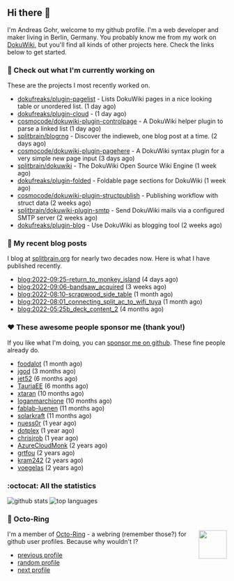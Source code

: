 ## Hi there :wave:

I'm Andreas Gohr, welcome to my github profile. I'm a web developer and maker living in Berlin, Germany. You probably know me from my work on [DokuWiki](https://github.com/splitbrain/dokuwiki), but you'll find all kinds of other projects here. Check the links below to get started.

### :hammer: Check out what I'm currently working on

These are the projects I most recently worked on.


- [dokufreaks/plugin-pagelist](https://github.com/dokufreaks/plugin-pagelist) - Lists DokuWiki pages in a nice looking table or unordered list. (1 day ago)
- [dokufreaks/plugin-cloud](https://github.com/dokufreaks/plugin-cloud) -  (1 day ago)
- [cosmocode/dokuwiki-plugin-controlpage](https://github.com/cosmocode/dokuwiki-plugin-controlpage) - A DokuWiki helper plugin to parse a linked list (1 day ago)
- [splitbrain/blogrng](https://github.com/splitbrain/blogrng) - Discover the indieweb, one blog post at a time. (2 days ago)
- [cosmocode/dokuwiki-plugin-pagehere](https://github.com/cosmocode/dokuwiki-plugin-pagehere) - A DokuWiki syntax plugin for a very simple new page input (3 days ago)
- [splitbrain/dokuwiki](https://github.com/splitbrain/dokuwiki) - The DokuWiki Open Source Wiki Engine (1 week ago)
- [dokufreaks/plugin-folded](https://github.com/dokufreaks/plugin-folded) - Foldable page sections for DokuWiki (1 week ago)
- [cosmocode/dokuwiki-plugin-structpublish](https://github.com/cosmocode/dokuwiki-plugin-structpublish) - Publishing workflow with struct data (2 weeks ago)
- [splitbrain/dokuwiki-plugin-smtp](https://github.com/splitbrain/dokuwiki-plugin-smtp) - Send DokuWiki mails via a configured SMTP server (2 weeks ago)
- [dokufreaks/plugin-blog](https://github.com/dokufreaks/plugin-blog) - Use DokuWiki as blogging tool (2 weeks ago)

### :scroll: My recent blog posts

I blog at [splitbrain.org](https://www.splitbrain.org) for nearly two decades now. Here is what I have published recently.


- [blog:2022-09:25-return_to_monkey_island](https://www.splitbrain.org/blog/2022-09/25-return_to_monkey_island) (4 days ago)
- [blog:2022-09:06-bandsaw_acquired](https://www.splitbrain.org/blog/2022-09/06-bandsaw_acquired) (3 weeks ago)
- [blog:2022-08:10-scrapwood_side_table](https://www.splitbrain.org/blog/2022-08/10-scrapwood_side_table) (1 month ago)
- [blog:2022-08:01_connecting_split_ac_to_wifi_tuya](https://www.splitbrain.org/blog/2022-08/01_connecting_split_ac_to_wifi_tuya) (1 month ago)
- [blog:2022-05:25b_deck_content_2](https://www.splitbrain.org/blog/2022-05/25b_deck_content_2) (4 months ago)

### :hearts:️ These awesome people sponsor me (thank you!)

If you like what I'm doing, you can [sponsor me on github](https://github.com/sponsors/splitbrain). These fine people already do.


- [foodalot](https://github.com/foodalot) (1 month ago)
- [jgod](https://github.com/jgod) (3 months ago)
- [jet52](https://github.com/jet52) (6 months ago)
- [TauriaEE](https://github.com/TauriaEE) (6 months ago)
- [xtaran](https://github.com/xtaran) (10 months ago)
- [loganmarchione](https://github.com/loganmarchione) (10 months ago)
- [fablab-luenen](https://github.com/fablab-luenen) (11 months ago)
- [solarkraft](https://github.com/solarkraft) (11 months ago)
- [nuess0r](https://github.com/nuess0r) (1 year ago)
- [dotplex](https://github.com/dotplex) (1 year ago)
- [chrisjrob](https://github.com/chrisjrob) (1 year ago)
- [AzureCloudMonk](https://github.com/AzureCloudMonk) (2 years ago)
- [grtfou](https://github.com/grtfou) (2 years ago)
- [kram242](https://github.com/kram242) (2 years ago)
- [voegelas](https://github.com/voegelas) (2 years ago)

### :octocat: All the statistics

 ![github stats](https://github-readme-stats.vercel.app/api?username=splitbrain&show_icons=true&hide_title=true)
![top languages](https://github-readme-stats.vercel.app/api/top-langs/?username=splitbrain&layout=compact)


### :octopus: Octo-Ring

<img width="64" height="65" src="https://octo-ring.com/static/img/octo.png" align="right" alt="">

I'm a member of [Octo-Ring](https://octo-ring.com/) - a webring (remember those?) for github user profiles. Because why wouldn't I? 

* [previous profile](https://octo-ring.com/p/splitbrain/prev)
* [random profile](https://octo-ring.com/p/splitbrain/random)
* [next profile](https://octo-ring.com/p/splitbrain/next)

